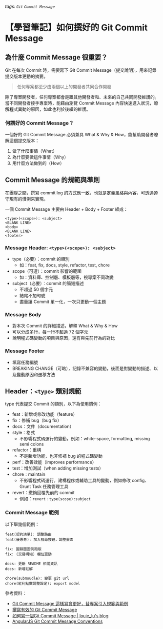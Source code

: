 ###### tags: `Git` `Commit Message`
# 【學習筆記】如何撰好的 Git Commit Message

## 為什麼 Commit Message 很重要？

Git 在每次 Commit 時，需要寫下 Git Commit Message（提交說明），用來記錄提交版本更動的摘要。

> 任何專案都至少由兩個以上的開發者共同合作開發

除了專案開發者，任何專案都會是跟其他開發者和、未來的自己共同開發維護的。當不同開發者接手專案時，能藉由瀏覽 Commit Message 內容快速進入狀況，瞭解程式異動的原因，如此也利於後續的維護。

### 何謂好的 Commit Message？

一個好的 Git Commit Message 必須兼具 What & Why & How，能幫助開發者瞭解這個提交版本：

1. 做了什麼事情（What）
2. 為什麼要做這件事情（Why）
3. 用什麼方法做到的（How）

## Commit Message 的規範與準則

在團隊之間，撰寫 commit log 的方式應一致，也就是定義風格與內容，可透過遵守現有的慣例來實現。

一個 Commit Message 主要由 Header + Body + Footer 組成：

```htmlmixed=
<type>(<scope>): <subject>
<BLANK LINE>
<body>
<BLANK LINE>
<footer>
```

### Message Header: `<type>(<scope>): <subject>`
 - type（必要）：commit 的類別
   - 如：feat, fix, docs, style, refactor, test, chore
 - scope（可選）：commit 影響的範圍
   - 如：資料庫、控制層、模板層等，視專案不同改變
 - subject（必要）：commit 的簡短描述
   - 不超過 50 個字元
   - 結尾不加句號
   - 盡量讓 Commit 單一化，一次只更動一個主題

### Message Body
 * 對本次 Commit 的詳細描述，解釋 What & Why & How
 * 可以分成多行，每一行不超過 72 個字元
 * 說明程式碼變動的項目與原因，還有與先前行為的對比

### Message Footer
 - 填寫任務編號
 - BREAKING CHANGE（可略），記錄不兼容的變動，後面是對變動的描述、以及變動原因和遷移方法

## Header：`<type>` 類別規範

type 代表提交 Commit 的類別，以下為使用慣例：

* feat：新增或修改功能（feature）
* fix：修補 bug（bug fix）
* docs：文件（documentation）
* style：格式
  * 不影響程式碼運行的變動，例如：white-space, formatting, missing semi colons
* refactor：重構 
  * 不是新增功能，也非修補 bug 的程式碼變動
* perf：改善效能（improves performance）
* test：增加測試（when adding missing tests）
* chore：maintain
  * 不影響程式碼運行，建構程序或輔助工具的變動，例如修改 config、Grunt Task 任務管理工具
* revert：撤銷回覆先前的 commit
  * 例如：`revert：type(scope):subject`

### Commit Message 範例

以下舉幾個範例：

```
feat(契約清單): 調整路由
feat(優惠券): 加入搜尋按鈕，調整畫面

fix: 圓餅圖圖例跑版
fix: (交易明細) 欄位更動

docs: 更新 README 相關資訊
docs: 新增註解

chore(submoudle): 變更 git url
chore(紅利點數調整設定): export model
```

參考資料：
- [Git Commit Message 這樣寫會更好，替專案引入規範與範例](https://wadehuanglearning.blogspot.com/2019/05/commit-commit-commit-why-what-commit.html)
- [撰寫有效的 Git Commit Message](http://blog.fourdesire.com/2018/07/03/%E6%92%B0%E5%AF%AB%E6%9C%89%E6%95%88%E7%9A%84-git-commit-message/)
- [如何寫一個Git Commit Message | louie_lu's blog](https://blog.louie.lu/2017/03/21/%E5%A6%82%E4%BD%95%E5%AF%AB%E4%B8%80%E5%80%8B-git-commit-message/#rules03)
- [AngularJS Git Commit Message Conventions](https://docs.google.com/document/d/1QrDFcIiPjSLDn3EL15IJygNPiHORgU1_OOAqWjiDU5Y/edit#)